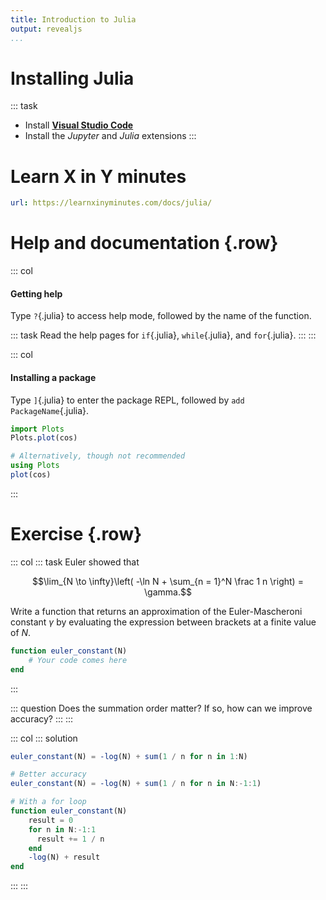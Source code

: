 ```yaml
---
title: Introduction to Julia
output: revealjs
...
```


# Installing Julia

::: task
- Install [**Visual Studio Code**](https://code.visualstudio.com/download)
- Install the *Jupyter* and *Julia* extensions
:::

# Learn X in Y minutes

~~~ {.yaml .widget name="iframe"}
url: https://learnxinyminutes.com/docs/julia/
~~~

# Help and documentation {.row}

::: col

#### Getting help

Type `?`{.julia} to access help mode,
followed by the name of the function.

::: task
Read the help pages for `if`{.julia}, `while`{.julia}, and `for`{.julia}.
:::
:::

::: col

#### Installing a package

Type `]`{.julia} to enter the package REPL,
followed by `add PackageName`{.julia}.

~~~ julia
import Plots
Plots.plot(cos)

# Alternatively, though not recommended
using Plots
plot(cos)
~~~

:::

# Exercise {.row}

::: col
::: task
Euler showed that

$$\lim_{N \to \infty}\left(
-\ln N + \sum_{n = 1}^N \frac 1 n
\right) = \gamma.$$

Write a function
that returns an approximation of the Euler-Mascheroni constant $\gamma$
by evaluating the expression between brackets at a finite value of $N$.

~~~ julia
function euler_constant(N)
    # Your code comes here
end
~~~
:::

::: question
Does the summation order matter?
If so, how can we improve accuracy?
:::
:::

::: col
::: solution
~~~ julia
euler_constant(N) = -log(N) + sum(1 / n for n in 1:N)

# Better accuracy
euler_constant(N) = -log(N) + sum(1 / n for n in N:-1:1)

# With a for loop
function euler_constant(N)
    result = 0
    for n in N:-1:1
      result += 1 / n
    end
    -log(N) + result
end
~~~
:::
:::
